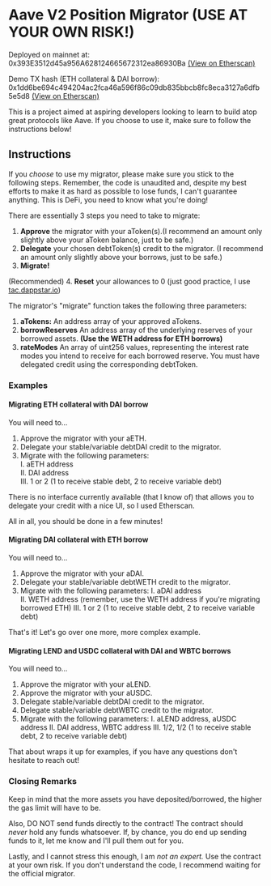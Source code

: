 # Aave V2 Position Migrator (USE AT YOUR OWN RISK!)

Deployed on mainnet at: 0x393E3512d45a956A628124665672312ea86930Ba [(View on Etherscan)](https://etherscan.io/address/0x393e3512d45a956a628124665672312ea86930ba)

Demo TX hash (ETH collateral & DAI borrow): 0x1dd6be694c494204ac2fca46a596f86c09db835bbcb8fc8eca3127a6dfb5e5d8 [(View on Etherscan)](https://etherscan.io/address/0x393e3512d45a956a628124665672312ea86930ba)

This is a project aimed at aspiring developers looking to learn to build atop great protocols like Aave. If you choose to use it, make sure
to follow the instructions below!

## Instructions
If you *choose* to use my migrator, please make sure you stick to the following steps. Remember, the code is unaudited and, despite my best efforts to
make it as hard as possible to lose funds, I can't guarantee anything. This is DeFi, you need to know what you're doing!

There are essentially 3 steps you need to take to migrate:

1. **Approve** the migrator with your aToken(s).(I recommend an amount only slightly above your aToken balance, just to be safe.)
2. **Delegate** your chosen debtToken(s) credit to the migrator. (I recommend an amount only slightly above your borrows, just to be safe.)
3. **Migrate!**

(Recommended) 4. <b>Reset</b> your allowances to 0 (just good practice, I use [tac.dappstar.io](https://tac.dappstar.io/#/))

The migrator's "migrate" function takes the following three parameters:

1. **aTokens:** An address array of your approved aTokens.
2. **borrowReserves** An address array of the underlying reserves of your borrowed assets. **(Use the WETH address for ETH borrows)**
3. **rateModes** An array of uint256 values, representing the interest rate modes you intend to receive for each borrowed reserve. You must 
have delegated credit using the corresponding debtToken.

### Examples

#### Migrating ETH collateral with DAI borrow
You will need to...

1. Approve the migrator with your aETH.
2. Delegate your stable/variable debtDAI credit to the migrator.
3. Migrate with the following parameters:  
    I. aETH address  
    II. DAI address  
    III. 1 or 2 (1 to receive stable debt, 2 to receive variable debt)

There is no interface currently available (that I know of) that allows you to delegate your credit with a nice UI, so I used Etherscan.

All in all, you should be done in a few minutes! 

#### Migrating DAI collateral with ETH borrow
You will need to...

1. Approve the migrator with your aDAI.
2. Delegate your stable/variable debtWETH credit to the migrator.
3. Migrate with the following parameters:
    I. aDAI address  
    II. WETH address (remember, use the WETH address if you're migrating borrowed ETH)
    III. 1 or 2 (1 to receive stable debt, 2 to receive variable debt)
    
That's it! Let's go over one more, more complex example.

#### Migrating LEND and USDC collateral with DAI and WBTC borrows
You will need to...

1. Approve the migrator with your aLEND.
2. Approve the migrator with your aUSDC.
3. Delegate stable/variable debtDAI credit to the migrator.
4. Delegate stable/variable debtWBTC credit to the migrator.
5. Migrate with the following parameters:
    I. aLEND address, aUSDC address
    II. DAI address, WBTC address
    III. 1/2, 1/2 (1 to receive stable debt, 2 to receive variable debt)

That about wraps it up for examples, if you have any questions don't hesitate to reach out!

### Closing Remarks

Keep in mind that the more assets you have deposited/borrowed, the higher the gas limit will have to be.

Also, DO NOT send funds directly to the contract! The contract should *never* hold any funds whatsoever. If, by chance, you do end up sending funds to it, let me know and I'll pull them out for you.

Lastly, and I cannot stress this enough, I am *not an expert.* Use the contract at your own risk. If you don't understand the code, I recommend waiting for the official migrator.

    
